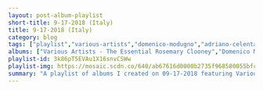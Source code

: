 ```yaml
---
layout: post-album-playlist
short-title: 9-17-2018 (Italy)
title: 9-17-2018 (Italy)
category: blog
tags: ["playlist","various-artists","domenico-modugno","adriano-celentano","toto-cutugno","raffaella-carrà","patty-pravo","renato-carosone","renato-carosone","gino-paoli","loretta-goggi","mina","umberto-tozzi","lorella-cuccarini","claudia-mori,-adriano-celentano","patty-pravo","ricchi-e-poveri","anna-oxa","mina","loredana-bertè","gianni-morandi","claudio-villa","claudio-villa","donatella-rettore","donatella-rettore","donatella-rettore","caterina-caselli","gianni-togni","gianni-togni","ricchi-e-poveri","peppino-di-capri","alan-sorrenti","equipe-84","edoardo-vianello","tony-renis","rita-pavone","nada","domenico-modugno","enzo-jannacci","mina","renato-zero","nada","raffaella-carrà","pooh","stadio","claudio-baglioni","claudio-baglioni","amedeo-minghi","nomadi","viola-valentino","adriano-celentano","franco-califano","pupo","al-bano,-romina-power","adriano-pappalardo","mia-martini","fiordaliso","giuni-russo","lu-colombo","nada","luigi-tenco","gino-paoli","loredana-bertè","little-tony","marco-ferradini","iva-zanicchi","tony-dallara","bruno-lauzi","fred-buscaglione","peppino-di-capri","new-trolls","nicola-di-bari","nicola-di-bari","iva-zanicchi","paolo-conte","domenico-modugno","rosemary-clooney,-pérez-prado","frank-sinatra","frank-sinatra","frank-sinatra"]
albums: ["Various Artists - The Essential Rosemary Clooney","Domenico Modugno - Nel Blu Dipinto Di Blu","Adriano Celentano - Unicamentecelentano","Toto Cutugno - L'Italiano","Raffaella Carrà - Tutto Carra'","Patty Pravo - Aristocratica","Renato Carosone - I Piu Grandi Successi","Renato Carosone - Renato Carosone: Solo Grandi Successi","Gino Paoli - Basta Chiudere Gli Occhi","Loretta Goggi - Il mio prossimo amore","Mina - Cinquemilaquarantatre (2001 Remastered Version)","Umberto Tozzi - ...minuti di un'eternita'","Lorella Cuccarini - La notte vola","Claudia Mori, Adriano Celentano - Claudiamoricollection","Patty Pravo - Patty Pravo","Ricchi E Poveri - The Collection","Anna Oxa - Gli Anni '70/New Package","Mina - 4 anni di successi","Loredana Bertè - Traslocando","Gianni Morandi - Questa E La Storia: Andavo A Cento All'ora","Claudio Villa - Arrivederci Roma","Claudio Villa - Roma 4 Vol. 1 & 2","Donatella Rettore - Brivido Divino","Donatella Rettore - Magnifico Delirio","Donatella Rettore - Kamikaze Rock 'N' Roll Suicide","Caterina Caselli - Qualcuno mi può giudicare","Gianni Togni - Luna","Gianni Togni - Cari Amori Miei","Ricchi E Poveri - The Collection","Peppino Di Capri - Champagne","Alan Sorrenti - Figli Delle Stelle (2005 - Remaster)","Equipe 84 - Io Ho In Mente Te","Edoardo Vianello - Edoardo Vianello","Tony Renis - Tony Renis","Rita Pavone - Rita Pavone","Nada - Nada","Domenico Modugno - Tutto Modugno 6","Enzo Jannacci - Gli Anni 60","Mina - Lo Mejor De Mina","Renato Zero - Zerolandia","Nada - Made In Italy","Raffaella Carrà - Le Più Belle Canzoni","Pooh - Rotolando respirando (Remastered Version)","Stadio - La Faccia Delle Donne","Claudio Baglioni - Questo Piccolo Grande Amore","Claudio Baglioni - Diario Baglioni","Amedeo Minghi - Lo ascolteranno gli americani","Nomadi - Ma noi no","Viola Valentino - Le più belle canzoni di Viola Valentino","Adriano Celentano - Io Non So Parlar D'Amore","Franco Califano - Tutto Il Resto E' Noia","Pupo - Ciao","Al Bano, Romina Power - Le Nostre Emozioni - Our Emotions","Adriano Pappalardo - Adriano Pappalardo","Mia Martini - Il Giorno Dopo","Fiordaliso - Non Voglio Mica La Luna","Giuni Russo - Voce che grida (Private edition)","Lu Colombo - Aurora","Nada - Nada","Luigi Tenco - Luigi Tenco - I Miti","Gino Paoli - Gino Paoli","Loredana Bertè - ... E la luna bussò","Little Tony - Little Tony","Marco Ferradini - Cerco Qualcuno","Iva Zanicchi - Anni 60 (Vol. 5)","Tony Dallara - I grandi successi di Tony Dallara: le più belle canzoni di sempre","Bruno Lauzi - Bruno Lauzi","Fred Buscaglione - IL FAVOLOSO FRED BUSCAGLIONE","Peppino Di Capri - I grandi del night club","New Trolls - Aldebaran","Nicola Di Bari - Nicola Di Bari","Nicola Di Bari - Serie Platino","Iva Zanicchi - Anni 60 - Vol. 7","Paolo Conte - Paris Milonga","Domenico Modugno - Domenico Modugno","Rosemary Clooney, Pérez Prado - Essential - Easy Listening","Frank Sinatra - Come Fly With Me (Remastered)","Frank Sinatra - Ultimate Sinatra","Frank Sinatra - Concepts"]
playlist-id: 3k86pT5EVAu1X16snvCSWw
playlist-img: https://mosaic.scdn.co/640/ab67616d0000b2735f968580055bfc129d1bcd60ab67616d0000b273837bb9f622e659dba1545c47ab67616d0000b273a1bd4e463daa74b780125e9aab67616d0000b273d919d138f6e83aba728bd697
summary: "A playlist of albums I created on 09-17-2018 featuring Various Artists, Domenico Modugno, Adriano Celentano, Toto Cutugno, Raffaella Carrà, Patty Pravo, Renato Carosone, Renato Carosone, Gino Paoli, Loretta Goggi, Mina, Umberto Tozzi, Lorella Cuccarini, Claudia Mori, Adriano Celentano, Patty Pravo, Ricchi E Poveri, Anna Oxa, Mina, Loredana Bertè, Gianni Morandi, Claudio Villa, Claudio Villa, Donatella Rettore, Donatella Rettore, Donatella Rettore, Caterina Caselli, Gianni Togni, Gianni Togni, Ricchi E Poveri, Peppino Di Capri, Alan Sorrenti, Equipe 84, Edoardo Vianello, Tony Renis, Rita Pavone, Nada, Domenico Modugno, Enzo Jannacci, Mina, Renato Zero, Nada, Raffaella Carrà, Pooh, Stadio, Claudio Baglioni, Claudio Baglioni, Amedeo Minghi, Nomadi, Viola Valentino, Adriano Celentano, Franco Califano, Pupo, Al Bano, Romina Power, Adriano Pappalardo, Mia Martini, Fiordaliso, Giuni Russo, Lu Colombo, Nada, Luigi Tenco, Gino Paoli, Loredana Bertè, Little Tony, Marco Ferradini, Iva Zanicchi, Tony Dallara, Bruno Lauzi, Fred Buscaglione, Peppino Di Capri, New Trolls, Nicola Di Bari, Nicola Di Bari, Iva Zanicchi, Paolo Conte, Domenico Modugno, Rosemary Clooney, Pérez Prado, Frank Sinatra, Frank Sinatra, and Frank Sinatra."
---
```

